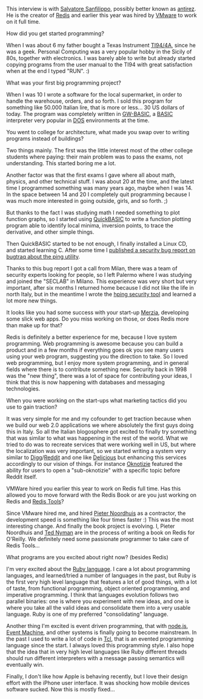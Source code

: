 <p class="interview-intro">This interview is with <a href="http://antirez.com/">Salvatore Sanfilippo</a>, possibly better known as <a href="http://github.com/antirez">antirez</a>. He is the creator of <a href="http://code.google.com/p/redis/">Redis</a> and earlier this year was hired by <a href="http://www.vmware.com/">VMware</a> to work on it full time.</p>
<p class="question">How did you get started programming?</p>
<p class="answer">When I was about 6 my father bought a Texas Instrument <a href="http://utopia.knoware.nl/users/stuurmn/ti94a.htm">TI94/4A</a>, since he was a geek. Personal Computing was a very popular hobby in the Sicily of 80s, together with electronics. I was barely able to write but already started copying programs from the user manual to the TI94 with great satisfaction when at the end I typed "RUN". :)</p>

<p class="question">What was your first big programming project?</p>
<p class="answer">When I was 10 I wrote a software for the local supermarket, in order to handle the warehouse, orders, and so forth. I sold this program for something like 50.000 Italian lire, that is more or less... 30 US dollars of today. The program was completely written in <a href="http://en.wikipedia.org/wiki/GW-BASIC">GW-BASIC</a>, a <a href="http://en.wikipedia.org/wiki/BASIC_programming_language">BASIC</a> interpreter very popular in <a href="http://en.wikipedia.org/wiki/DOS">DOS</a> environments at the time.</p>

<p class="question">You went to college for architecture, what made you swap over to writing programs instead of buildings?</p>
<p class="answer">Two things mainly. The first was the little interest most of the other college students where paying: their main problem was to pass the exams, not understanding. This started boring me a lot.</p>
<p class="answer">Another factor was that the first exams I gave where all about math, physics, and other technical stuff. I was about 20 at the time, and the latest time I programmed something was many years ago, maybe when I was 14. In the space between 14 and 20 I completely quit programming because I was much more interested in going outside, girls, and so forth. ;)</p>
<p class="answer">But thanks to the fact I was studying math I needed something to plot function graphs, so I started using <a href="http://en.wikipedia.org/wiki/QuickBASIC">QuickBASIC</a> to write a function plotting program able to identify local minima, inversion points, to trace the derivative, and other simple things.</p>
<p class="answer">Then QuickBASIC started to be not enough, I finally installed a Linux CD, and started learning C. After some time I <a href="http://seclists.org/bugtraq/1998/May/139">published a security bug report on bugtraq about the ping utility</a>.</p>
<p class="answer">Thanks to this bug report I got a call from Milan, there was a team of security experts looking for people, so I left Palermo where I was studying and joined the "SECLAB" in Milano. This experience was very short but very important, after six months I returned home because I did not like the life in north Italy, but in the meantime I wrote the <a href="http://www.hping.org/">hping security tool</a> and learned a lot more new things.</p>

<p class="question">It looks like you had some success with your start-up <a href="http://merzia.com/">Merzia</a>, developing some slick web apps. Do you miss working on those, or does Redis more than make up for that?</p>
<p class="answer">Redis is definitely a better experience for me, because I love system programming. Web programming is awesome because you can build a product and in a few months if everything goes ok you see many users using your web program, suggesting you the direction to take. So I loved web programming, but I enjoy more system programming, and in general fields where there is to contribute something new. Security back in 1998 was the "new thing", there was a lot of space for contributing your ideas, I think that this is now happening with databases and messaging technologies.</p>

<p class="question">When you were working on the start-ups what marketing tactics did you use to gain traction?</p>
<p class="answer">It was very simple for me and my cofounder to get traction because when we build our web 2.0 applications we where absolutely the first guys doing this in Italy. So all the Italian blogosphere got excited to finally try something that was similar to what was happening in the rest of the world. What we tried to do was to recreate services that were working well in US, but where the localization was very important, so we started writing a system very similar to <a href="http://digg.com">Digg</a>/<a href="http://reddit.com">Reddit</a> and one like <a href="http://www.delicious.com/">Delicious</a> but enhancing this services accordingly to our vision of things. For instance <a href="http://oknotizie.virgilio.it/">Oknotizie</a> featured the ability for users to open a "sub-oknotizie" with a specific topic before <a href"http://reddit.com">Reddit</a> itself.</p>

<p class="question">VMWare hired you earlier this year to work on Redis full time. Has this allowed you to move forward with the Redis Book or are you just working on Redis and <a href="http://github.com/antirez/redis-tools">Redis Tools</a>?</p>
<p class="answer">Since VMware hired me, and hired <a href="http://github.com/pietern">Pieter Noordhuis</a> as a contractor, the development speed is something like four times faster :) This was the most interesting change. And finally the book project is evolving. I, Pieter Noordhuis and <a href="http://github.com/tnm">Ted Nyman</a> are in the process of writing a book on Redis for O'Reilly. We definitely need some passionate programmer to take care of Redis Tools...</p>

<p class="question">What programs are you excited about right now? (besides Redis)</p>
<p class="answer">I'm very excited about the <a href="http://www.ruby-lang.org/en/">Ruby language</a>. I care a lot about programming languages, and learned/tried a number of languages in the past, but Ruby is the first very high level language that features a lot of good things, with a lot of taste, from functional programming, object oriented programming, and imperative programming. I think that languages evolution follows two parallel binaries: one is where you experiment with new ideas, and one is where you take all the valid ideas and consolidate them into a very usable language. Ruby is one of my preferred "consolidating" language.</p>
<p class="answer">Another thing I'm excited is event driven programming, that with <a href="http://nodejs.org/">node.js</a>, <a href="http://rubyeventmachine.com/">Event Machine</a>, and other systems is finally going to become mainstream. In the past I used to write a lot of code in <a href="http://en.wikipedia.org/wiki/Tcl">Tcl</a>, that is an evented programming language since the start. I always loved this programming style. I also hope that the idea that in very high level languages like Ruby different threads should run different interpreters with a message passing semantics will eventually win.</p>
<p class="answer">Finally, I don't like how Apple is behaving recently, but I love their design effort with the iPhone user interface. It was shocking how mobile devices software sucked. Now this is mostly fixed...</p>
